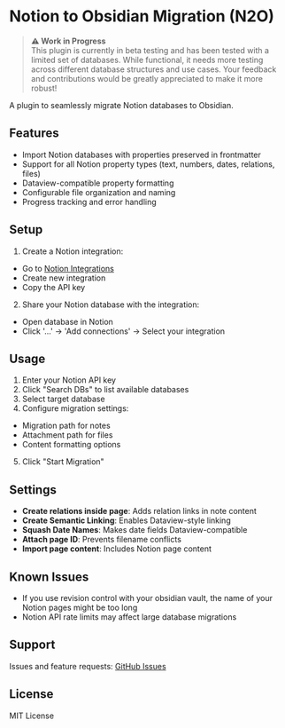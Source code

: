# Notion to Obsidian Migration (N2O)

> **⚠️ Work in Progress**  
> This plugin is currently in beta testing and has been tested with a limited set of databases. While functional, it needs more testing across different database structures and use cases. Your feedback and contributions would be greatly appreciated to make it more robust!

A plugin to seamlessly migrate Notion databases to Obsidian.

## Features
- Import Notion databases with properties preserved in frontmatter 
- Support for all Notion property types (text, numbers, dates, relations, files)
- Dataview-compatible property formatting
- Configurable file organization and naming
- Progress tracking and error handling

## Setup
1. Create a Notion integration:
  - Go to [Notion Integrations](https://www.notion.so/my-integrations)
  - Create new integration
  - Copy the API key
2. Share your Notion database with the integration:
  - Open database in Notion
  - Click '...' → 'Add connections' → Select your integration

## Usage
1. Enter your Notion API key
2. Click "Search DBs" to list available databases
3. Select target database
4. Configure migration settings:
  - Migration path for notes
  - Attachment path for files
  - Content formatting options
5. Click "Start Migration"

## Settings
- **Create relations inside page**: Adds relation links in note content
- **Create Semantic Linking**: Enables Dataview-style linking
- **Squash Date Names**: Makes date fields Dataview-compatible
- **Attach page ID**: Prevents filename conflicts
- **Import page content**: Includes Notion page content

## Known Issues
- If you use revision control with your obsidian vault, the name of your Notion pages might be too long
- Notion API rate limits may affect large database migrations

## Support
Issues and feature requests: [GitHub Issues](https://github.com/alessandrobelli/notion-to-obsidian/issues)

## License
MIT License